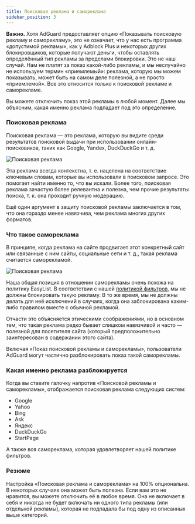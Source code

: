 ```yaml
---
title: Поисковая реклама и самореклама
sidebar_position: 3
---
```


**Важно.** Хотя AdGuard предоставляет опцию «Показывать поисковую рекламу и саморекламу», это не означает, что у нас есть программа «допустимой рекламы», как у Adblock Plus и некоторых других блокировщиков, которые получают деньги, чтобы оставлять определённый тип рекламы за пределами блокировки. Это не наш случай. Нам не платят за показ какой-либо рекламы, и мы неслучайно не используем термин «приемлемый»: реклама, которую мы можем показывать, может быть на самом деле полезной, а не просто «приемлемой». Все это относится только к поисковой рекламе и саморекламе.

Вы можете отключить показ этой рекламы в любой момент. Далее мы объясним, какая именно реклама подпадает под это определение.

### Поисковая реклама

Поисковая реклама — это реклама, которую вы видите среди результатов поисковой выдачи при использовании онлайн-поисковиков, таких как Google, Yandex, DuckDuckGo и т. д.

![Поисковая реклама](https://cdn.adtidy.org/content/kb/ad_blocker/general/googlead.jpg)

Эта реклама всегда контекстна, т. е. нацелена на соответствие ключевым словам, которые вы использовали в поисковом запросе. Это помогает найти именно то, что вы искали. Более того, поисковая реклама зачастую более релевантна и полезна, чем прочие результаты поиска, т. к. она проходит ручную модерацию.

Ещё один аргумент в защиту поисковой рекламы заключается в том, что она гораздо менее навязчива, чем реклама многих других форматов.

### Что такое самореклама

В принципе, когда реклама на сайте продвигает этот конкретный сайт или связанные с ним сайты, социальные сети и т. д., такая реклама считается саморекламой.

![Поисковая реклама](https://cdn.adtidy.org/content/kb/ad_blocker/general/echodot.jpg)

Наша общая позиция в отношении саморекламы очень похожа на политику EasyList. В соответствии с нашей [политикой фильтров](../filter-policy), мы не должны блокировать такую рекламу. В то же время, мы не должны делать для неё исключений в случаях, когда она заблокирована каким-либо правилом вместе‎ с обычной рекламой.

Отчасти это объясняется этическими соображениями, но в основном тем, что такая реклама редко бывает слишком навязчивой и часто — полезной для посетителя сайта (который предположительно заинтересован в содержании этого сайта).

Включая «Показ поисковой рекламы и саморекламы», пользователи AdGuard могут частично разблокировать показ такой саморекламы.

### Какая именно реклама разблокируется

Когда вы ставите галочку напротив «Поисковой рекламы и саморекламы», отображается поисковая реклама следующих систем:

- Google
- Yahoo
- Bing
- Ask
- Яндекс
- DuckDuckGo
- StartPage

А также вся самореклама, которая удовлетворяет нашей политике фильтров.

### Резюме

Настройка «Поисковая реклама и самореклама» на 100% опциональна. В некоторых случаях она может быть полезна. Если вам это не нравится, вы можете отключить её в любое время. Она не включает в себя и никогда не будет включать ни одного типа рекламы (или отдельной рекламы), которая не подпадала бы под одну из описанных выше категорий.
